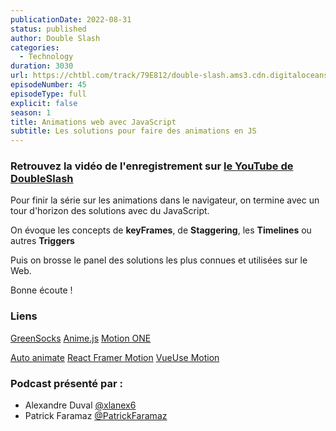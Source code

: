 ```yaml
---
publicationDate: 2022-08-31
status: published
author: Double Slash
categories:
  - Technology
duration: 3030
url: https://chtbl.com/track/79E812/double-slash.ams3.cdn.digitaloceanspaces.com/DS_045_animeJS.mp3
episodeNumber: 45
episodeType: full
explicit: false
season: 1
title: Animations web avec JavaScript
subtitle: Les solutions pour faire des animations en JS
---
```



### Retrouvez la vidéo de l'enregistrement sur [le YouTube de DoubleSlash](https://youtu.be/rM4OMNDxYAM)


Pour finir la série sur les animations dans le navigateur, on termine avec un tour d'horizon des solutions avec du JavaScript. 

On évoque les concepts de **keyFrames**, de **Staggering**, les **Timelines** ou autres **Triggers**

Puis on brosse le panel des solutions les plus connues et utilisées sur le Web. 

Bonne écoute !

### Liens

[GreenSocks](https://greensock.com/)
[Anime.js](https://animejs.com/)
[Motion ONE](https://motion.dev/)

[Auto animate](https://auto-animate.formkit.com/)
[React Framer Motion](https://www.framer.com/motion/)
[VueUse Motion](https://motion.vueuse.org/)


### Podcast présenté par :

- Alexandre Duval [@xlanex6](https://twitter.com/xlanex6)
- Patrick Faramaz [@PatrickFaramaz](https://twitter.com/PatrickFaramaz)
